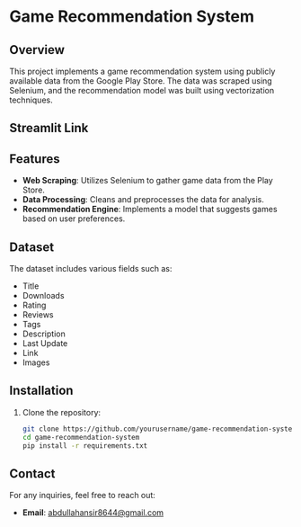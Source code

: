 # Game Recommendation System

## Overview
This project implements a game recommendation system using publicly available data from the Google Play Store. The data was scraped using Selenium, and the recommendation model was built using vectorization techniques.

## Streamlit Link



## Features
- **Web Scraping**: Utilizes Selenium to gather game data from the Play Store.
- **Data Processing**: Cleans and preprocesses the data for analysis.
- **Recommendation Engine**: Implements a model that suggests games based on user preferences.

## Dataset
The dataset includes various fields such as:
- Title
- Downloads
- Rating
- Reviews
- Tags
- Description
- Last Update
- Link
- Images

## Installation
1. Clone the repository:
   ```bash
   git clone https://github.com/yourusername/game-recommendation-system.git
   cd game-recommendation-system
   pip install -r requirements.txt

## Contact
For any inquiries, feel free to reach out:
- **Email**: abdullahansir8644@gmail.com
